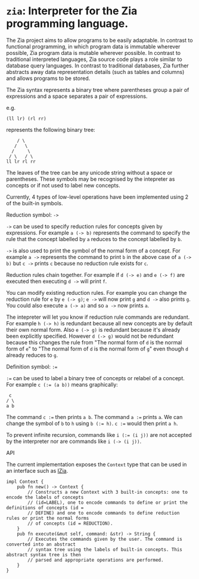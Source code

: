 # `zia`: Interpreter for the Zia programming language.

The Zia project aims to allow programs to be easily adaptable. In contrast to functional 
programming, in which program data is immutable wherever possible, Zia program data is mutable 
wherever possible. In contrast to traditional interpreted languages, Zia source code plays a role 
similar to database query languages. In contrast to traditional databases, Zia further abstracts 
away data representation details (such as tables and columns) and allows programs to be stored. 

The Zia syntax represents a binary tree where parentheses group a pair of expressions and 
a space separates a pair of expressions.

e.g.
```
(ll lr) (rl rr)
```    
represents the following binary tree:
```
    / \
   /   \
  /     \
 / \   / \
ll lr rl rr
```

The leaves of the tree can be any unicode string without a space or parentheses. These symbols may 
be recognised by the intepreter as concepts or if not used to label new concepts.

Currently, 4 types of low-level operations have been implemented using 2 of the built-in symbols.

Reduction symbol: `->`

`->` can be used to specify reduction rules for concepts given by expressions. For example
`a (-> b)` represents the command to specify the rule that the concept labelled by `a` reduces 
to the concept labelled by `b`.

`->` is also used to print the symbol of the normal form of a concept. For example `a ->`
represents the command to print `b` in the above case of `a (-> b)` but `c ->` prints `c` because
no reduction rule exists for `c`.

Reduction rules chain together. For example if `d (-> e)` and `e (-> f)` are executed then
executing `d ->` will print `f`.

You can modify existing reduction rules. For example you can change the reduction rule for `e` by 
`e (-> g)`; `e ->` will now print `g` and `d ->` also prints `g`. You could also execute `a (-> a)`
and so `a ->` now prints `a`.

The intepreter will let you know if reduction rule commands are redundant. For example `h (-> h)`
is redundant because all new concepts are by default their own normal form. Also `e (-> g)` is
redundant because it's already been explicitly specified. However `d (-> g)` would not be redundant 
because this changes the rule from "The normal form of `d` is the normal form of `e`" to "The 
normal form of `d` is the normal form of `g`" even though `d` already reduces to `g`.

Definition symbol: `:=`

`:=` can be used to label a binary tree of concepts or relabel of a concept. For example `c (:= (a b))` means graphically:
```
 c
/ \
a b
```
The command `c :=` then prints `a b`. The command `a :=` prints `a`. We can change the symbol of
`b` to `h` using `b (:= h)`. `c :=` would then print `a h`.

To prevent infinite recursion, commands like `i (:= (i j))` are not accepted by the interpreter nor
are commands like `i (-> (i j))`.

API  

The current implementation exposes the `Context` type that can be used in an interface such as 
[IZia](https://github.com/Charles-Johnson/izia). 

```
impl Context {
	pub fn new() -> Context { 
		// Constructs a new Context with 3 built-in concepts: one to encode the labels of concepts
    	// (id=LABEL), one to encode commands to define or print the definitions of concepts (id = 
    	// DEFINE) and one to encode commands to define reduction rules or print the normal forms 
		// of concepts (id = REDUCTION).
    }
    pub fn execute(&mut self, command: &str) -> String { 
		// Executes the commands given by the user. The command is converted into an abstract 
		// syntax tree using the labels of built-in concepts. This abstract syntax tree is then 
		// parsed and appropriate operations are performed.
	}
}
```

